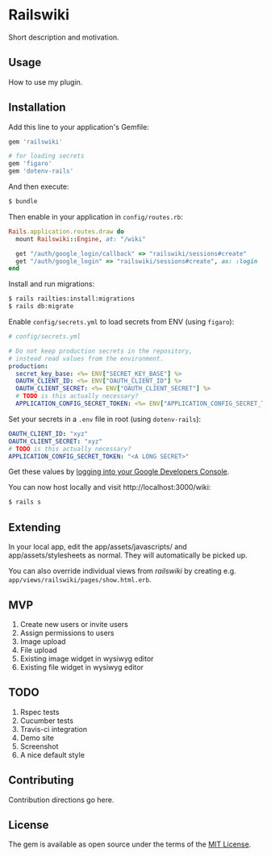 # Railswiki
Short description and motivation.

## Usage
How to use my plugin.

## Installation
Add this line to your application's Gemfile:

```ruby
gem 'railswiki'

# for loading secrets
gem 'figaro'
gem 'dotenv-rails'
```

And then execute:
```bash
$ bundle
```

Then enable in your application in `config/routes.rb`:
```ruby
Rails.application.routes.draw do
  mount Railswiki::Engine, at: "/wiki"

  get "/auth/google_login/callback" => "railswiki/sessions#create"
  get "/auth/google_login" => "railswiki/sessions#create", as: :login
end
```

Install and run migrations:

```bash
$ rails railties:install:migrations
$ rails db:migrate
```

Enable `config/secrets.yml` to load secrets from ENV (using `figaro`):

```yaml
# config/secrets.yml

# Do not keep production secrets in the repository,
# instead read values from the environment.
production:
  secret_key_base: <%= ENV["SECRET_KEY_BASE"] %>
  OAUTH_CLIENT_ID: <%= ENV["OAUTH_CLIENT_ID"] %>
  OAUTH_CLIENT_SECRET: <%= ENV["OAUTH_CLIENT_SECRET"] %>
  # TODO is this actually necessary?
  APPLICATION_CONFIG_SECRET_TOKEN: <%= ENV["APPLICATION_CONFIG_SECRET_TOKEN"] %>
```

Set your secrets in a `.env` file in root (using `dotenv-rails`):

```yaml
OAUTH_CLIENT_ID: "xyz"
OAUTH_CLIENT_SECRET: "xyz"
# TODO is this actually necessary?
APPLICATION_CONFIG_SECRET_TOKEN: "<A LONG SECRET>"
```

Get these values by [logging into your Google Developers Console](http://www.jevon.org/wiki/Google_OAuth2_with_Ruby_on_Rails).

You can now host locally and visit http://localhost:3000/wiki:

```bash
$ rails s
```

## Extending

In your local app, edit the app/assets/javascripts/ and app/assets/stylesheets as normal.
They will automatically be picked up.

You can also override individual views from _railswiki_ by creating e.g. `app/views/railswiki/pages/show.html.erb`.

## MVP

1. Create new users or invite users
1. Assign permissions to users
1. Image upload
1. File upload
1. Existing image widget in wysiwyg editor
1. Existing file widget in wysiwyg editor

## TODO

1. Rspec tests
2. Cucumber tests
3. Travis-ci integration
4. Demo site
5. Screenshot
6. A nice default style

## Contributing
Contribution directions go here.

## License
The gem is available as open source under the terms of the [MIT License](http://opensource.org/licenses/MIT).
